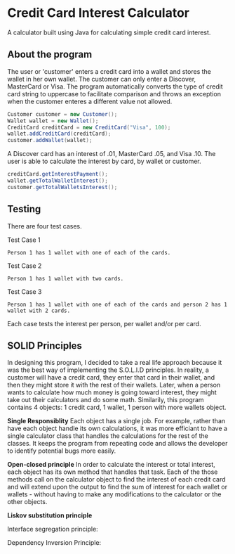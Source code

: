 # Credit Card Interest Calculator

A calculator built using Java for calculating simple credit card interest. 

## About the program

The user or 'customer' enters a credit card into a wallet and stores the wallet in her own wallet. The customer can only enter a Discover, MasterCard or Visa. The program automatically converts the type of credit card string to uppercase to facilitate comparison and throws an exception when the customer enteres a different value not allowed.  

```java
Customer customer = new Customer();
Wallet wallet = new Wallet();
CreditCard creditCard = new CreditCard("Visa", 100);
wallet.addCreditCard(creditCard);
customer.addWallet(wallet);
```

A Discover card has an interest of .01, MasterCard .05, and Visa .10. The user is able to calculate the interest by card, by wallet or customer.

```java
creditCard.getInterestPayment();
wallet.getTotalWalletInterest();
customer.getTotalWalletsInterest();
```

## Testing

There are four test cases. 

Test Case 1 
```
Person 1 has 1 wallet with one of each of the cards. 
```
Test Case 2
```
Person 1 has 1 wallet with two cards.
```
Test Case 3 
```
Person 1 has 1 wallet with one of each of the cards and person 2 has 1 wallet with 2 cards. 
```
Each case tests the interest per person, per wallet and/or per card. 

## SOLID Principles

In designing this program, I decided to take a real life approach because it was the best way of implementing the S.O.L.I.D principles. In reality, a customer will have a credit card, they enter that card in their wallet, and then they might store it with the rest of their wallets. Later, when a person wants to calculate how much money is going toward interest, they might take out their calculators and do some math. Similarily, this program contains 4 objects: 1 credit card, 1 wallet, 1 person with more wallets object. 

<b>Single Responsiblity</b> Each object has a single job. For example, rather than have each object handle its own calculations, it was more efficiant to have a single calculator class that handles the calculations for the rest of the classes. It keeps the program from repeating code and allows the developer to identify potential bugs more easily.

<b>Open-closed principle</b> In order to calculate the interest or total interest, each object has its own method that handles that task. Each of the those methods call on the calculator object to find the interest of each credit card and will extend upon the output to find the sum of interest for each wallet or wallets - without having to make any modifications to the calculator or the other objects. 

<b>Liskov substitution principle</b> 

Interface segregation principle:

Dependency Inversion Principle:
